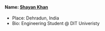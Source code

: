 #### Name: [Shayan Khan](https://github.com/shayankhan5055)
  - Place: Dehradun, India
  - Bio: Engineering Student @ DIT Univeristy
